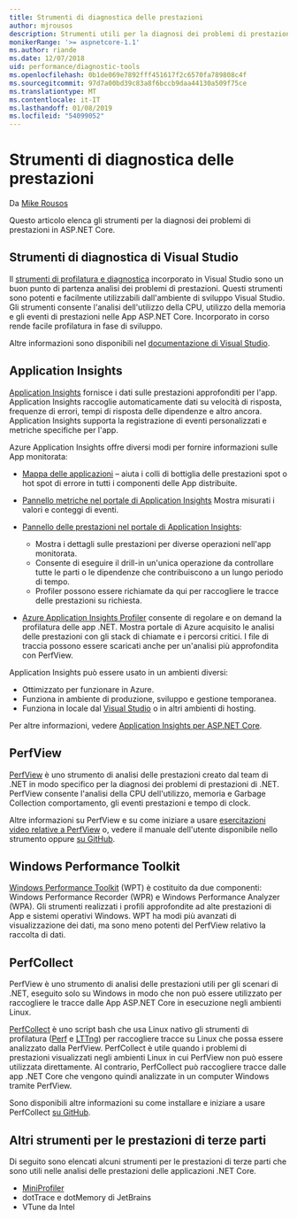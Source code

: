 ```yaml
---
title: Strumenti di diagnostica delle prestazioni
author: mjrousos
description: Strumenti utili per la diagnosi dei problemi di prestazioni nelle App ASP.NET Core.
monikerRange: '>= aspnetcore-1.1'
ms.author: riande
ms.date: 12/07/2018
uid: performance/diagnostic-tools
ms.openlocfilehash: 0b1de069e7892fff451617f2c6570fa789808c4f
ms.sourcegitcommit: 97d7a00bd39c83a8f6bccb9daa44130a509f75ce
ms.translationtype: MT
ms.contentlocale: it-IT
ms.lasthandoff: 01/08/2019
ms.locfileid: "54099052"
---
```

# <a name="performance-diagnostic-tools"></a>Strumenti di diagnostica delle prestazioni

Da [Mike Rousos](https://github.com/mjrousos)

Questo articolo elenca gli strumenti per la diagnosi dei problemi di prestazioni in ASP.NET Core.

## <a name="visual-studio-diagnostic-tools"></a>Strumenti di diagnostica di Visual Studio

Il [strumenti di profilatura e diagnostica](/visualstudio/profiling) incorporato in Visual Studio sono un buon punto di partenza analisi dei problemi di prestazioni. Questi strumenti sono potenti e facilmente utilizzabili dall'ambiente di sviluppo Visual Studio. Gli strumenti consente l'analisi dell'utilizzo della CPU, utilizzo della memoria e gli eventi di prestazioni nelle App ASP.NET Core. Incorporato in corso rende facile profilatura in fase di sviluppo.

Altre informazioni sono disponibili nel [documentazione di Visual Studio](/visualstudio/profiling/profiling-overview).

## <a name="application-insights"></a>Application Insights

[Application Insights](/azure/application-insights/app-insights-overview) fornisce i dati sulle prestazioni approfonditi per l'app. Application Insights raccoglie automaticamente dati su velocità di risposta, frequenze di errori, tempi di risposta delle dipendenze e altro ancora. Application Insights supporta la registrazione di eventi personalizzati e metriche specifiche per l'app.

Azure Application Insights offre diversi modi per fornire informazioni sulle App monitorata:

- [Mappa delle applicazioni](/azure/application-insights/app-insights-app-map) – aiuta i colli di bottiglia delle prestazioni spot o hot spot di errore in tutti i componenti delle App distribuite.
- [Pannello metriche nel portale di Application Insights](/azure/application-insights/app-insights-metrics-explorer?toc=/azure/azure-monitor/toc.json) Mostra misurati i valori e conteggi di eventi.
- [Pannello delle prestazioni nel portale di Application Insights](/azure/application-insights/app-insights-tutorial-performance):

  - Mostra i dettagli sulle prestazioni per diverse operazioni nell'app monitorata.
  - Consente di eseguire il drill-in un'unica operazione da controllare tutte le parti o le dipendenze che contribuiscono a un lungo periodo di tempo.
  - Profiler possono essere richiamate da qui per raccogliere le tracce delle prestazioni su richiesta.

- [Azure Application Insights Profiler](/azure/azure-monitor/app/profiler) consente di regolare e on demand la profilatura delle app .NET.  Mostra portale di Azure acquisito le analisi delle prestazioni con gli stack di chiamate e i percorsi critici. I file di traccia possono essere scaricati anche per un'analisi più approfondita con PerfView.

Application Insights può essere usato in un ambienti diversi:

* Ottimizzato per funzionare in Azure.
* Funziona in ambiente di produzione, sviluppo e gestione temporanea.
* Funziona in locale dal [Visual Studio](/azure/application-insights/app-insights-visual-studio) o in altri ambienti di hosting.

Per altre informazioni, vedere [Application Insights per ASP.NET Core](/azure/application-insights/app-insights-asp-net-core).

## <a name="perfview"></a>PerfView

[PerfView](https://github.com/Microsoft/perfview) è uno strumento di analisi delle prestazioni creato dal team di .NET in modo specifico per la diagnosi dei problemi di prestazioni di .NET. PerfView consente l'analisi della CPU dell'utilizzo, memoria e Garbage Collection comportamento, gli eventi prestazioni e tempo di clock.

Altre informazioni su PerfView e su come iniziare a usare [esercitazioni video relative a PerfView](http://channel9.msdn.com/Series/PerfView-Tutorial) o, vedere il manuale dell'utente disponibile nello strumento oppure [su GitHub](https://github.com/Microsoft/perfview).

## <a name="windows-performance-toolkit"></a>Windows Performance Toolkit

[Windows Performance Toolkit](/windows-hardware/test/wpt/) (WPT) è costituito da due componenti: Windows Performance Recorder (WPR) e Windows Performance Analyzer (WPA). Gli strumenti realizzati i profili approfondite ad alte prestazioni di App e sistemi operativi Windows. WPT ha modi più avanzati di visualizzazione dei dati, ma sono meno potenti del PerfView relativo la raccolta di dati.

## <a name="perfcollect"></a>PerfCollect

PerfView è uno strumento di analisi delle prestazioni utili per gli scenari di .NET, eseguito solo su Windows in modo che non può essere utilizzato per raccogliere le tracce dalle App ASP.NET Core in esecuzione negli ambienti Linux.

[PerfCollect](https://github.com/dotnet/coreclr/blob/master/Documentation/project-docs/linux-performance-tracing.md) è uno script bash che usa Linux nativo gli strumenti di profilatura ([Perf](https://perf.wiki.kernel.org/index.php/Main_Page) e [LTTng](https://lttng.org/)) per raccogliere tracce su Linux che possa essere analizzato dalla PerfView. PerfCollect è utile quando i problemi di prestazioni visualizzati negli ambienti Linux in cui PerfView non può essere utilizzata direttamente. Al contrario, PerfCollect può raccogliere tracce dalle app .NET Core che vengono quindi analizzate in un computer Windows tramite PerfView.

Sono disponibili altre informazioni su come installare e iniziare a usare PerfCollect [su GitHub](https://github.com/dotnet/coreclr/blob/master/Documentation/project-docs/linux-performance-tracing.md).

## <a name="other-third-party-performance-tools"></a>Altri strumenti per le prestazioni di terze parti

Di seguito sono elencati alcuni strumenti per le prestazioni di terze parti che sono utili nelle analisi delle prestazioni delle applicazioni .NET Core.

- [MiniProfiler](https://miniprofiler.com/)
- dotTrace e dotMemory di JetBrains
- VTune da Intel
